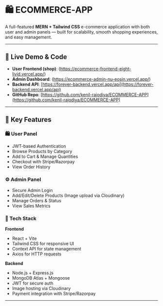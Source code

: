 # 🛍️ ECOMMERCE‑APP

A full-featured **MERN + Tailwind CSS** e-commerce application with both user and admin panels — built for scalability, smooth shopping experiences, and easy management.

---

## 🚀 Live Demo & Code

- **User Frontend (shop)**: (https://ecommerce-frontend-eight-livid.vercel.app/)
- **Admin Dashboard**: (https://ecommerce-admin-nu-eosin.vercel.app/)
- **Backend API**: [https://forever-backend.vercel.app/api](https://forever-backend.vercel.app/api)  
- **GitHub Repo**: [https://github.com/kenil-rajodiya/ECOMMERCE-APP](https://github.com/kenil-rajodiya/ECOMMERCE-APP)

---

## 🎯 Key Features

### 🛍️ User Panel

- JWT-based Authentication
- Browse Products by Category
- Add to Cart & Manage Quantities
- Checkout with Stripe/Razorpay
- View Order History

### ⚙️ Admin Panel

- Secure Admin Login
- Add/Edit/Delete Products (Image upload via Cloudinary)
- Manage Orders & Status
- View Sales Metrics

### 🧰 Tech Stack

**Frontend**  
- React + Vite  
- Tailwind CSS for responsive UI  
- Context API for state management  
- Axios for HTTP requests  

**Backend**  
- Node.js + Express.js  
- MongoDB Atlas + Mongoose  
- JWT for secure auth  
- Image hosting via Cloudinary  
- Payment integration with Stripe/Razorpay  

---
